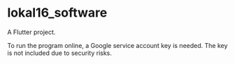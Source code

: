 # lokal16_software

A Flutter project.

To run the program online, a Google service account key is needed. 
The key is not included due to security risks.
